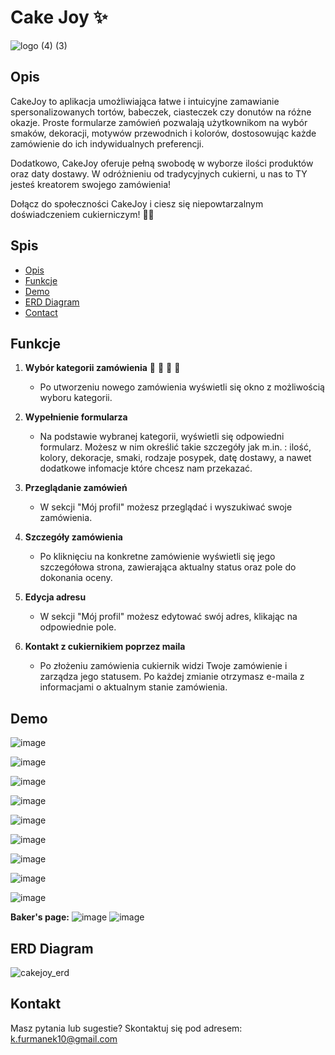 # Cake Joy ✨

![logo (4) (3)](https://github.com/KingaFurmanek/wdpai2024/assets/75860275/3fe4c653-5b64-4502-a65b-5f8ed3835ab8)

## Opis

CakeJoy to aplikacja umożliwiająca łatwe i intuicyjne zamawianie spersonalizowanych tortów, babeczek, ciasteczek czy donutów na różne okazje. Proste formularze zamówień pozwalają użytkownikom na wybór smaków, dekoracji, motywów przewodnich i kolorów, dostosowując każde zamówienie do ich indywidualnych preferencji.

Dodatkowo, CakeJoy oferuje pełną swobodę w wyborze ilości produktów oraz daty dostawy. W odróżnieniu od tradycyjnych cukierni, u nas to TY jesteś kreatorem swojego zamówienia!

Dołącz do społeczności CakeJoy i ciesz się niepowtarzalnym doświadczeniem cukierniczym! 🍰✨

## Spis 
- [Opis](#description)
- [Funkcje](#features)
- [Demo](#demo)
- [ERD Diagram](#erd-diagram)
- [Contact](#contact)

## Funkcje

1. **Wybór kategorii zamówienia** 🍪 🎂 🧁 🍩 
   - Po utworzeniu nowego zamówienia wyświetli się okno z możliwością wyboru kategorii.

2. **Wypełnienie formularza**
   - Na podstawie wybranej kategorii, wyświetli się odpowiedni formularz. Możesz w nim określić takie szczegóły jak m.in. : ilość, kolory, dekoracje, smaki, rodzaje posypek, datę dostawy, a nawet dodatkowe infomacje które chcesz nam przekazać.

3. **Przeglądanie zamówień**
   - W sekcji "Mój profil" możesz przeglądać i wyszukiwać swoje zamówienia.
  
4. **Szczegóły zamówienia**
   - Po kliknięciu na konkretne zamówienie wyświetli się jego szczegółowa strona, zawierająca aktualny status oraz pole do dokonania oceny.
  
5. **Edycja adresu**
   - W sekcji "Mój profil" możesz edytować swój adres, klikając na odpowiednie pole.

6. **Kontakt z cukiernikiem poprzez maila**
   - Po złożeniu zamówienia cukiernik widzi Twoje zamówienie i zarządza jego statusem. Po każdej zmianie otrzymasz e-maila z informacjami o aktualnym stanie zamówienia.

## Demo

![image](https://github.com/KingaFurmanek/CakeJoy/assets/75860275/583e32c8-71f7-4d87-88f5-0f3053477717)

![image](https://github.com/KingaFurmanek/CakeJoy/assets/75860275/64a6db52-9928-4bcb-b01c-f1acc9612748)

![image](https://github.com/KingaFurmanek/CakeJoy/assets/75860275/cffcf96e-ff31-452d-a6c1-c7b6f2bec419)

![image](https://github.com/KingaFurmanek/CakeJoy/assets/75860275/bfcbf5c6-12c9-4095-9575-12a425737e25)

![image](https://github.com/KingaFurmanek/CakeJoy/assets/75860275/88fd4695-296a-4d29-a595-2a4db806e581)

![image](https://github.com/KingaFurmanek/CakeJoy/assets/75860275/90857ddb-a08a-4121-bfb3-b9067a92cc18)

![image](https://github.com/KingaFurmanek/CakeJoy/assets/75860275/2e02c3a4-0265-492e-aaab-e8a54e658aa5)

![image](https://github.com/KingaFurmanek/CakeJoy/assets/75860275/133a2108-e9d7-4026-86bc-c88a7208f7e0)

![image](https://github.com/KingaFurmanek/CakeJoy/assets/75860275/025a6477-f599-435a-839d-85dd25a08945)

**Baker's page:**
![image](https://github.com/KingaFurmanek/CakeJoy/assets/75860275/91784e06-420a-4548-9136-8e5503fcbbba)
![image](https://github.com/KingaFurmanek/CakeJoy/assets/75860275/6c676278-7cae-4445-8f00-7376f410f58e)


## ERD Diagram

![cakejoy_erd](https://github.com/KingaFurmanek/CakeJoy/assets/75860275/c5b338bd-5a8b-4b62-ad8c-23cc031163d1)


## Kontakt

Masz pytania lub sugestie? Skontaktuj się pod adresem: k.furmanek10@gmail.com

